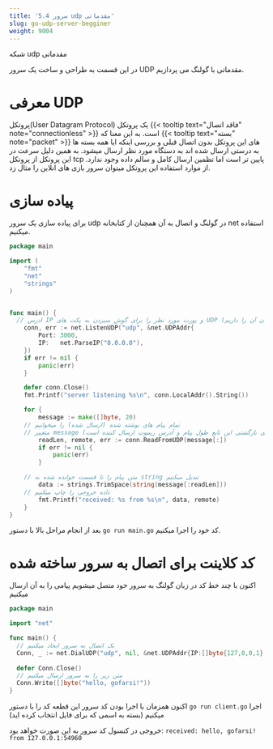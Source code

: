 ```yaml
---
title: '5.4 سرور udp مقدماتی'
slug: go-udp-server-begginer
weight: 9004
---
```


شبکه udp مقدماتی

در این قسمت به طراحی و ساخت یک سرور UDP مقدماتی با گولنگ می پردازیم.

# معرفی UDP
پروتکل(User Datagram Protocol)
یک پروتکل {{< tooltip text="فاقد اتصال" note="connectionless" >}} است.
به این معنا که {{< tooltip text="بسته" note="packet" >}} های این پروتکل بدون اتصال قبلی و بررسی اینکه ایا همه بسته ها به درستی ارسال شده اند به دستگاه مورد نظر ارسال میشود.
به همین دلیل سرعت در این پروتکل از پروتکل tcp پایین تر است اما تظمین ارسال کامل و سالم داده وجود ندارد.
از موارد استفاده این پروتکل میتوان سرور بازی های انلاین را مثال زد.

# پیاده سازی
برای پیاده سازی یک سرور udp در گولنگ و اتصال به آن همچنان از کتابخانه net استفاده میکنیم.

```go
package main

import (
	"fmt"
	"net"
	"strings"
)


func main() {
  // ادرس IP و پورت مورد نظر را برای گوش سپردن به پکت های UDP مشخص میکنیم (مقدار بازگشتی این تابع اتصال ما است که قابلیت نوشتن و خواندن آن را داریم)
	conn, err := net.ListenUDP("udp", &net.UDPAddr{
		Port: 3000,
		IP:   net.ParseIP("0.0.0.0"),
	})
	if err != nil {
		panic(err)
	}

	defer conn.Close()
	fmt.Printf("server listening %s\n", conn.LocalAddr().String())

	for {
		message := make([]byte, 20)
    // تمام پیام های نوشته شده (ارسال شده) را میخوانیم 
    // متغییر message را با مقدار ارسال شده پر میکنیم (مقدار های بازگشتی این تابع طول پیام و آدرس ریموت ارسال کننده است)
		readLen, remote, err := conn.ReadFromUDP(message[:])
		if err != nil {
			panic(err)
		}

    // متن پیام را تا قسمت خوانده شده به string تبدیل میکنیم
		data := strings.TrimSpace(string(message[:readLen]))
    // داده خروجی را چاپ میکنیم
		fmt.Printf("received: %s from %s\n", data, remote)
	}
}
```

بعد از انجام مراحل بالا با دستور ‍`go run main.go` کد خود را اجرا میکنیم.

# کد کلاینت برای اتصال به سرور ساخته شده
اکنون با چند خط کد در زبان گولنگ به سرور خود متصل میشویم پیامی را به آن ارسال میکنیم

```go
package main

import "net"

func main() {
  // یک اتصال به سرور ایجاد میکنیم
  Conn, _ := net.DialUDP("udp", nil, &net.UDPAddr{IP:[]byte{127,0,0,1},Port:3000,Zone:""})
  
  defer Conn.Close()
  // متن زیر را به سرور ارسال میکنیم
  Conn.Write([]byte("hello, gofarsi!"))
}
```

اکنون همزمان با اجرا بودن کد سرور این قطعه کد را با دستور 
‍‍`go run client.go`
اجرا میکنیم (بسته به اسمی که برای فایل انتخاب کرده اید)

خروجی در کنسول کد سرور به این صورت خواهد بود:
`received: hello, gofarsi! from 127.0.0.1:54960`
